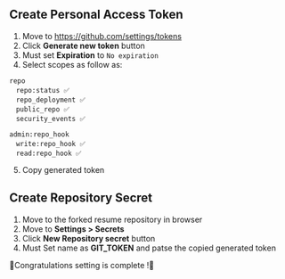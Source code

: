 ## Create Personal Access Token
1. Move to https://github.com/settings/tokens
2. Click **Generate new token** button
3. Must set **Expiration** to `No expiration`
4. Select scopes as follow as:  
```
repo  
　repo:status ✅  
　repo_deployment ✅  
　public_repo ✅  
　security_events ✅  

admin:repo_hook  
　write:repo_hook ✅  
　read:repo_hook ✅  
```
5. Copy generated token

## Create Repository Secret
1. Move to the forked resume repository in browser
2. Move to **Settings > Secrets**  
3. Click **New Repository secret** button
4. Must Set name as **GIT_TOKEN** and patse the copied generated token  
   
🎉Congratulations setting is complete !🎉
